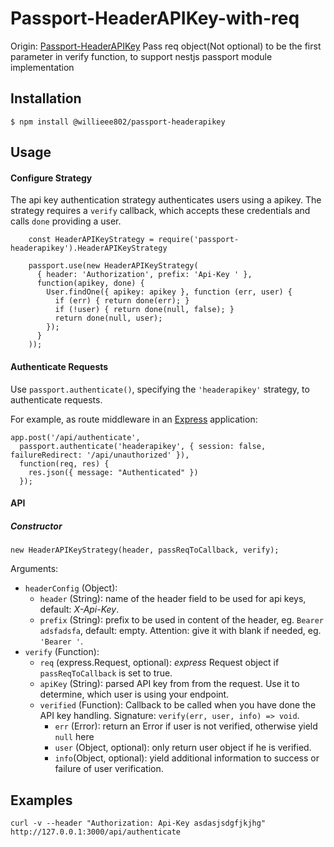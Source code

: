 # Passport-HeaderAPIKey-with-req

Origin: [Passport-HeaderAPIKey](https://github.com/hydra-newmedia/passport-headerapikey)
Pass req object(Not optional) to be the first parameter in verify function, to support nestjs passport module implementation

## Installation

    $ npm install @willieee802/passport-headerapikey

## Usage

#### Configure Strategy

The api key authentication strategy authenticates users using a apikey.
The strategy requires a `verify` callback, which accepts these
credentials and calls `done` providing a user.

```javascipt
    const HeaderAPIKeyStrategy = require('passport-headerapikey').HeaderAPIKeyStrategy

    passport.use(new HeaderAPIKeyStrategy(
      { header: 'Authorization', prefix: 'Api-Key ' },
      function(apikey, done) {
        User.findOne({ apikey: apikey }, function (err, user) {
          if (err) { return done(err); }
          if (!user) { return done(null, false); }
          return done(null, user);
        });
      }
    ));
```

#### Authenticate Requests

Use `passport.authenticate()`, specifying the `'headerapikey'` strategy, to
authenticate requests.

For example, as route middleware in an [Express](http://expressjs.com/)
application:

    app.post('/api/authenticate',
      passport.authenticate('headerapikey', { session: false, failureRedirect: '/api/unauthorized' }),
      function(req, res) {
        res.json({ message: "Authenticated" })
      });

#### API

##### Constructor

    new HeaderAPIKeyStrategy(header, passReqToCallback, verify);

Arguments:

- `headerConfig` (Object):
  - `header` (String): name of the header field to be used for api keys, default: _X-Api-Key_.
  - `prefix` (String): prefix to be used in content of the header, eg. `Bearer adsfadsfa`, default: empty. Attention: give it with blank if needed, eg. `'Bearer '`.
- `verify` (Function):
  - `req` (express.Request, optional): _express_ Request object if `passReqToCallback` is set to true.
  - `apiKey` (String): parsed API key from from the request. Use it to determine, which user is using your endpoint.
  - `verified` (Function): Callback to be called when you have done the API key handling. Signature: `verify(err, user, info) => void`.
    - `err` (Error): return an Error if user is not verified, otherwise yield `null` here
    - `user` (Object, optional): only return user object if he is verified.
    - `info`(Object, optional): yield additional information to success or failure of user verification.

## Examples

    curl -v --header "Authorization: Api-Key asdasjsdgfjkjhg" http://127.0.0.1:3000/api/authenticate
